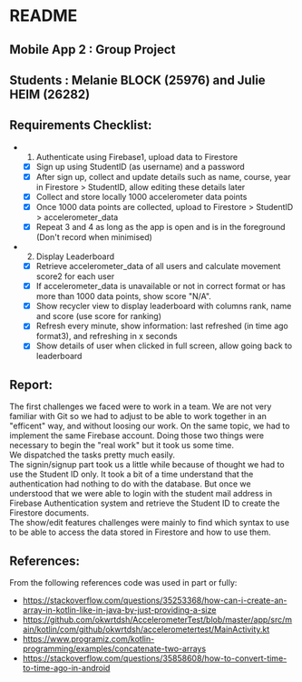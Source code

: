 # README 
## Mobile App 2 : Group Project 
## Students : Melanie BLOCK (25976) and Julie HEIM (26282)

## Requirements Checklist:
- 1. Authenticate using Firebase1, upload data to Firestore
   - [x] Sign up using StudentID (as username) and a password
   - [x] After sign up, collect and update details such as name, course, year in Firestore > StudentID, allow editing these details later
   - [x] Collect and store locally 1000 accelerometer data points
   - [x] Once 1000 data points are collected, upload to Firestore > StudentID > accelerometer_data
   - [x] Repeat 3 and 4 as long as the app is open and is in the foreground (Don't record when minimised)
- 2. Display Leaderboard
   - [x] Retrieve accelerometer_data of all users and calculate movement score2 for each user
   - [x] If accelerometer_data is unavailable or not in correct format or has more than 1000 data points, show score "N/A".
   - [x] Show recycler view to display leaderboard with columns rank, name and score (use score for ranking)
   - [x] Refresh every minute, show information: last refreshed (in time ago format3), and refreshing in x seconds
   - [x] Show details of user when clicked in full screen, allow going back to leaderboard

## Report: 

The first challenges we faced were to work in a team. We are not very familiar with Git so we had to adjust to be able to work together in an "efficent" way, and without loosing our work. On the same topic, we had to implement the same Firebase account. Doing those two things were necessary to begin the "real work" but it took us some time. <br />
We dispatched the tasks pretty much easily. <br />
The signin/signup part took us a little while because of thought we had to use the Student ID only. It took a bit of a time understand that the authentication had nothing to do with the database. But once we understood that we were able to login with the student mail address in Firebase Authentication system and retrieve the Student ID to create the Firestore documents.<br />
The show/edit features challenges were mainly to find which syntax to use to be able to access the data stored in Firestore and how to use them.<br />


## References:
From the following references code was used in part or fully:
- https://stackoverflow.com/questions/35253368/how-can-i-create-an-array-in-kotlin-like-in-java-by-just-providing-a-size
- https://github.com/okwrtdsh/AccelerometerTest/blob/master/app/src/main/kotlin/com/github/okwrtdsh/accelerometertest/MainActivity.kt
- https://www.programiz.com/kotlin-programming/examples/concatenate-two-arrays
- https://stackoverflow.com/questions/35858608/how-to-convert-time-to-time-ago-in-android
